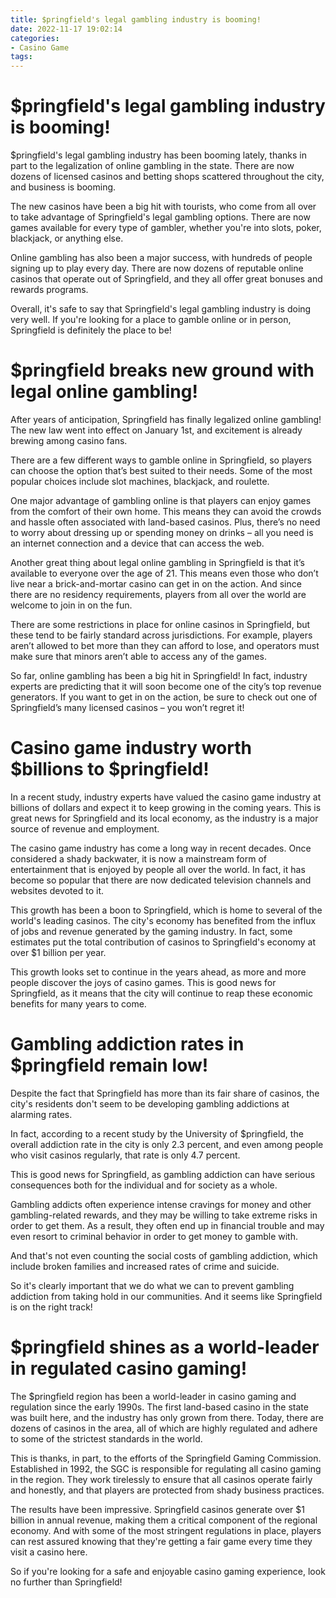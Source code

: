 ```yaml
---
title: $pringfield's legal gambling industry is booming!
date: 2022-11-17 19:02:14
categories:
- Casino Game
tags:
---
```



#  $pringfield's legal gambling industry is booming!

$pringfield's legal gambling industry has been booming lately, thanks in part to the legalization of online gambling in the state. There are now dozens of licensed casinos and betting shops scattered throughout the city, and business is booming.

The new casinos have been a big hit with tourists, who come from all over to take advantage of Springfield's legal gambling options. There are now games available for every type of gambler, whether you're into slots, poker, blackjack, or anything else.

Online gambling has also been a major success, with hundreds of people signing up to play every day. There are now dozens of reputable online casinos that operate out of Springfield, and they all offer great bonuses and rewards programs.

Overall, it's safe to say that Springfield's legal gambling industry is doing very well. If you're looking for a place to gamble online or in person, Springfield is definitely the place to be!

#  $pringfield breaks new ground with legal online gambling!

After years of anticipation, Springfield has finally legalized online gambling! The new law went into effect on January 1st, and excitement is already brewing among casino fans.

There are a few different ways to gamble online in Springfield, so players can choose the option that’s best suited to their needs. Some of the most popular choices include slot machines, blackjack, and roulette.

One major advantage of gambling online is that players can enjoy games from the comfort of their own home. This means they can avoid the crowds and hassle often associated with land-based casinos. Plus, there’s no need to worry about dressing up or spending money on drinks – all you need is an internet connection and a device that can access the web.

Another great thing about legal online gambling in Springfield is that it’s available to everyone over the age of 21. This means even those who don’t live near a brick-and-mortar casino can get in on the action. And since there are no residency requirements, players from all over the world are welcome to join in on the fun.

There are some restrictions in place for online casinos in Springfield, but these tend to be fairly standard across jurisdictions. For example, players aren’t allowed to bet more than they can afford to lose, and operators must make sure that minors aren’t able to access any of the games.

So far, online gambling has been a big hit in Springfield! In fact, industry experts are predicting that it will soon become one of the city’s top revenue generators. If you want to get in on the action, be sure to check out one of Springfield’s many licensed casinos – you won’t regret it!

#  Casino game industry worth $billions to $pringfield!

In a recent study, industry experts have valued the casino game industry at billions of dollars and expect it to keep growing in the coming years. This is great news for Springfield and its local economy, as the industry is a major source of revenue and employment.

The casino game industry has come a long way in recent decades. Once considered a shady backwater, it is now a mainstream form of entertainment that is enjoyed by people all over the world. In fact, it has become so popular that there are now dedicated television channels and websites devoted to it.

This growth has been a boon to Springfield, which is home to several of the world's leading casinos. The city's economy has benefited from the influx of jobs and revenue generated by the gaming industry. In fact, some estimates put the total contribution of casinos to Springfield's economy at over $1 billion per year.

This growth looks set to continue in the years ahead, as more and more people discover the joys of casino games. This is good news for Springfield, as it means that the city will continue to reap these economic benefits for many years to come.

#  Gambling addiction rates in $pringfield remain low!

Despite the fact that Springfield has more than its fair share of casinos, the city's residents don't seem to be developing gambling addictions at alarming rates.

In fact, according to a recent study by the University of $pringfield, the overall addiction rate in the city is only 2.3 percent, and even among people who visit casinos regularly, that rate is only 4.7 percent.

This is good news for Springfield, as gambling addiction can have serious consequences both for the individual and for society as a whole.

Gambling addicts often experience intense cravings for money and other gambling-related rewards, and they may be willing to take extreme risks in order to get them. As a result, they often end up in financial trouble and may even resort to criminal behavior in order to get money to gamble with.

And that's not even counting the social costs of gambling addiction, which include broken families and increased rates of crime and suicide.

So it's clearly important that we do what we can to prevent gambling addiction from taking hold in our communities. And it seems like Springfield is on the right track!

#  $pringfield shines as a world-leader in regulated casino gaming!

The $pringfield region has been a world-leader in casino gaming and regulation since the early 1990s. The first land-based casino in the state was built here, and the industry has only grown from there. Today, there are dozens of casinos in the area, all of which are highly regulated and adhere to some of the strictest standards in the world.

This is thanks, in part, to the efforts of the Springfield Gaming Commission. Established in 1992, the SGC is responsible for regulating all casino gaming in the region. They work tirelessly to ensure that all casinos operate fairly and honestly, and that players are protected from shady business practices.

The results have been impressive. Springfield casinos generate over $1 billion in annual revenue, making them a critical component of the regional economy. And with some of the most stringent regulations in place, players can rest assured knowing that they're getting a fair game every time they visit a casino here.

So if you're looking for a safe and enjoyable casino gaming experience, look no further than Springfield!